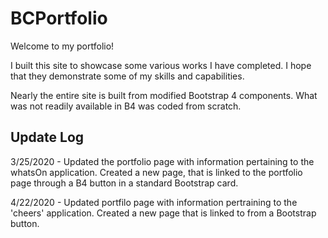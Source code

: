 # BCPortfolio

Welcome to my portfolio!

I built this site to showcase some various works I have completed. I hope that they demonstrate some of my skills and capabilities. 

Nearly the entire site is built from modified Bootstrap 4 components. What was not readily available in B4 was coded from scratch. 

## Update Log

3/25/2020 - Updated the portfolio page with information pertaining to the whatsOn application. Created a new page, that is linked to the portfolio page through a B4 button in a standard Bootstrap card.

4/22/2020 - Updated portfilo page with information pertraining to the 'cheers' application. Created a new page that is linked to from a Bootstrap button.
